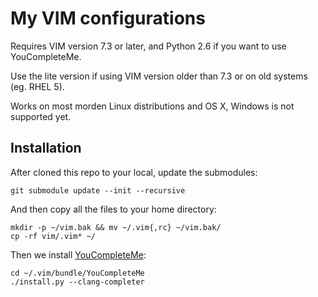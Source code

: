# My VIM configurations

Requires VIM version 7.3 or later, and Python 2.6 if you want to use YouCompleteMe.

Use the lite version if using VIM version older than 7.3 or on old systems (eg. RHEL 5).

Works on most morden Linux distributions and OS X, Windows is not supported yet.

## Installation

After cloned this repo to your local, update the submodules:

    git submodule update --init --recursive

And then copy all the files to your home directory:

    mkdir -p ~/vim.bak && mv ~/.vim{,rc} ~/vim.bak/
    cp -rf vim/.vim* ~/

Then we install [YouCompleteMe](https://github.com/Valloric/YouCompleteMe):

    cd ~/.vim/bundle/YouCompleteMe
    ./install.py --clang-completer
